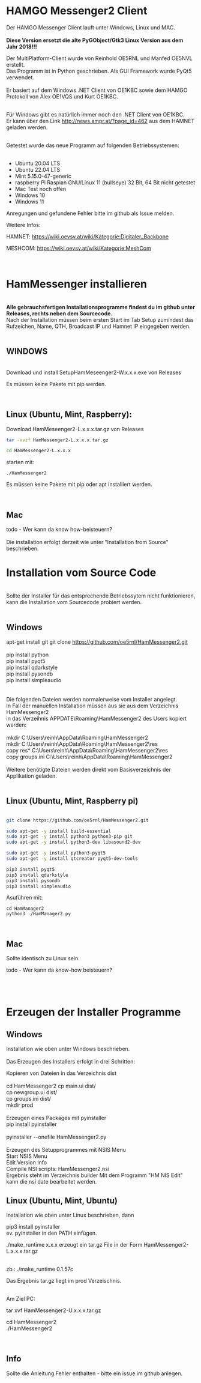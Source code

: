 

<br>

# HAMGO Messenger2 Client


Der HAMGO Messenger Client lauft unter Windows, Linux und MAC.<br><br>
<b>Diese Version ersetzt die alte PyGObject/Gtk3 Linux Version aus dem Jahr 2018!!!</b><br>

Der MultiPlatform-Client wurde von Reinhold OE5RNL und Manfed OE5NVL erstellt. <br>
Das Programm ist in Python geschrieben. Als GUI Framework wurde PyQt5 verwendet.<br><br>
Er basiert auf dem Windows .NET Client von OE1KBC sowie dem HAMGO Protokoll von Alex OE1VQS und Kurt OE1KBC.<br>
<br>

Für Windows gibt es natürlich immer noch den .NET Client von OE1KBC.<br>
Er kann über den Link http://news.ampr.at/?page_id=462 aus dem HAMNET geladen werden.<br>

<br>
Getestet wurde das neue Programm auf folgenden Betriebssystemen:<br>
<br>


* Ubuntu        20.04 LTS   
* Ubuntu        22.04 LTS   
* Mint           5.15.0-47-generic
* raspberry Pi  Raspian GNU/Linux 11 (bullseye) 32 Bit, 64 Bit nicht getestet
* Mac           Test noch offen
* Windows       10 
* Windows       11


Anregungen und gefundene Fehler bitte im github als Issue melden.

Weitere Infos:

HAMNET: https://wiki.oevsv.at/wiki/Kategorie:Digitaler_Backbone

MESHCOM: https://wiki.oevsv.at/wiki/Kategorie:MeshCom

<br>



# HamMessenger installieren 

<br>
<b>Alle gebrauchsfertigen Installationsprogramme findest du im github unter Releases, rechts neben dem Sourcecode.</b><br>
Nach der Installation müssen beim ersten Start im Tab Setup zumindest das Rufzeichen, Name, QTH, Broadcast IP und Hamnet IP eingegeben werden.
<br><br>

## WINDOWS

<br>
Download und install SetupHamMeseenger2-W.x.x.x.exe von Releases

Es müssen keine Pakete mit pip werden.

<br>

## Linux (Ubuntu, Mint, Raspberry):

Download HamMeseenger2-L.x.x.x.tar.gz von Releases

```bash
tar -xvzf HamMessenger2-L.x.x.x.tar.gz

cd HamMessenger2-L.x.x.x
```

starten mit:

`./HamMessenger2`

Es müssen keine Pakete mit pip oder apt installiert werden.

<br>

## Mac
todo - Wer kann da know how-beisteuern?<br><br>
Die installation erfolgt derzeit wie unter "Installation from Source" beschrieben.
<br>


# Installation vom Source Code

<br>
Sollte der Installer für das entsprechende Betriebssytem nicht funktionieren, <br>
kann die Installation vom Sourcecode probiert werden.
<br><br>

## Windows 
apt-get install git
git clone https://github.com/oe5rnl/HamMessenger2.git<br>
<br>
pip install python<br>
pip install pyqt5<br>
pip install qdarkstyle<br>
pip install pysondb<br>
pip install simpleaudio<br>
<br><br>
Die folgenden Dateien werden normalerweise vom Installer angelegt.<br>
In Fall der manuellen Installation müssen aus sie aus dem Verzeichnis HamMessenger2 <br>
in das Verzeihnis APPDATE\Roaming\HamMessenger2 des Users kopiert werden:<br>
<br>
mkdir C:\Users\reinh\AppData\Roaming\HamMessenger2<br>
mkdir C:\Users\reinh\AppData\Roaming\HamMessenger2\res<br>
copy res* C:\Users\reinh\AppData\Roaming\HamMessenger2\res<br>
copy groups.ini C:\Users\reinh\AppData\Roaming\HamMessenger2<br>
<br>
Weitere benötigte Dateien werden direkt vom Basisverzeichnis der Applikation geladen.<br>
<br>

## Linux (Ubuntu, Mint, Raspberry pi)

```bash

git clone https://github.com/oe5rnl/HamMessenger2.git

sudo apt-get -y install build-essential
sudo apt-get -y install python3 python3-pip git
sudo apt-get -y install python3-dev libasound2-dev

sudo apt-get -y install python3-pyqt5
sudo apt-get -y install qtcreator pyqt5-dev-tools

pip3 install pyqt5
pip3 install qdarkstyle
pip3 install pysondb
pip3 install simpleaudio

```
Asuführen mit:
```
cd HamManager2
python3 ./HamManager2.py
```
<br>

## Mac

Sollte identisch zu Linux sein.

todo - Wer kann da know-how beisteuern?<br>
<br>

<br>


# Erzeugen der Installer Programme

## Windows

Installation wie oben unter Windows beschrieben.<br>
<br>
Das Erzeugen des Installers erfolgt in drei Schritten:<br>


Kopieren von Dateien in das Verzeichnis dist<br><br>
    cd HamMessenger2
    cp main.ui dist/<br>
    cp newgroup.ui dist/<br>
    cp groups.ini dist/<br>
    mkdir prod<br>
<br>
Erzeugen eines Packages mit pyinstaller<br>
    pip install pyinstaller<br><br>
    pyinstaller --onefile HamMessenger2.py<br>
<br>
Erzeugen des Setupprogrammes mit NSIS Menu<br>
    Start NSIS Menu<br>
    Edit Version Info<br>
    Compile NSI scripts: HamMessenger2.nsi<br>
    Ergebnis steht im Verzeichnis builder
    Mit dem Programm "HM NIS Edit" kann die nsi date bearbeitet werden.<br>



## Linux (Ubuntu, Mint, Ubuntu)

Installation wie oben unter Linux beschrieben, dann<br>

pip3 install pyinstaller<br>
ev. pyinstaller in den PATH einfügen.<bR>

./make_runtime x.x.x erzeugt ein tar.gz File in der Form HamMessenger2-L.x.x.x.tar.gz<br>

<br>
zb.: ./make_runtime 0.1.57c<br>

Das Ergebnis tar.gz liegt im prod Verzeischnis.<br>

<br>
Am Ziel PC:<br>

tar xvf HamMessenger2-U.x.x.x.tar.gz

cd HamMessenger2<br>
./HamMessenger2


<br>

## Info


Sollte die Anleitung Fehler enthalten - bitte ein issue im github anlegen.

